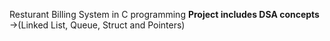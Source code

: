 Resturant Billing System in C programming 
****Project includes DSA concepts**** ->(Linked List, Queue, Struct and Pointers)
